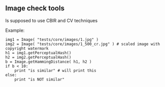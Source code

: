 Image check tools
-----------------

Is supposed to use CBIR and CV techniques

Example:

    img1 = Image( "tests/core/images/1.jpg" )
    img2 = Image( "tests/core/images/1_500_cr.jpg" ) # scaled image with copyright watermark
    h1 = img1.getPerceptualHash()
    h2 = img2.getPerceptualHash()
    b = Image.getHammingDistance( h1, h2 )
    if b < 10:
        print "is similar" # will print this
    else:
        print "is NOT similar"
